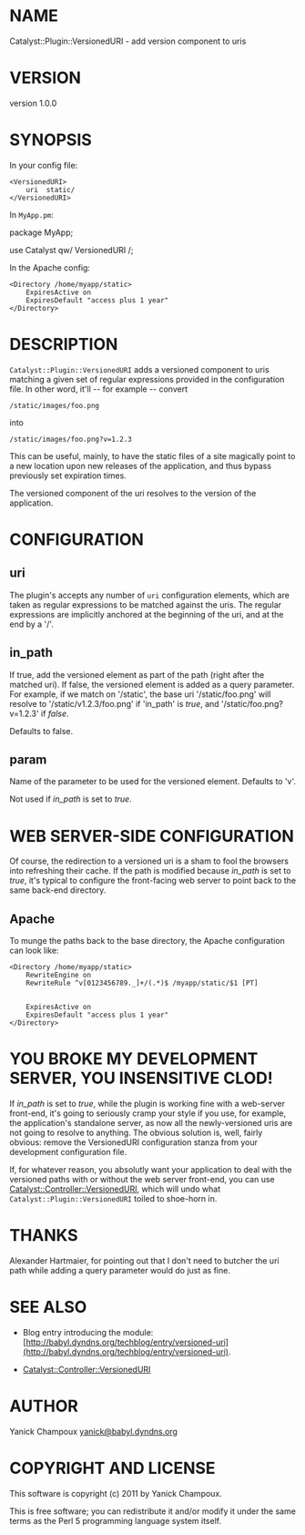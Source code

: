 # NAME

Catalyst::Plugin::VersionedURI - add version component to uris

# VERSION

version 1.0.0

# SYNOPSIS

In your config file:

    <VersionedURI>
        uri  static/
    </VersionedURI>

In `MyApp.pm`:

   package MyApp;

   use Catalyst qw/ VersionedURI /;

In the Apache config:

    <Directory /home/myapp/static>
        ExpiresActive on
        ExpiresDefault "access plus 1 year"
    </Directory>

# DESCRIPTION

`Catalyst::Plugin::VersionedURI` adds a versioned component
to uris matching a given set of regular expressions provided in
the configuration file. In other word, it'll -- for example -- convert

    /static/images/foo.png

into

    /static/images/foo.png?v=1.2.3

This can be useful, mainly, to have the
static files of a site magically point to a new location upon new
releases of the application, and thus bypass previously set expiration times.

The versioned component of the uri resolves to the version of the application.

# CONFIGURATION

## uri

The plugin's accepts any number of `uri` configuration elements, which are 
taken as regular expressions to be matched against the uris. The regular
expressions are implicitly anchored at the beginning of the uri, and at the
end by a '/'. 

## in_path

If true, add the versioned element as part of the path (right after the
matched uri). If false, the versioned element is added as a query parameter.
For example, if we match on '/static', the base uri '/static/foo.png' will resolve to 
'/static/v1.2.3/foo.png' if 'in_path' is _true_, and '/static/foo.png?v=1.2.3'
if _false_.

Defaults to false. 

## param

Name of the parameter to be used for the versioned element. Defaults to 'v'.  

Not used if _in_path_ is set to _true_.

# WEB SERVER-SIDE CONFIGURATION

Of course, the redirection to a versioned uri is a sham
to fool the browsers into refreshing their cache. If the path is
modified because _in_path_ is set to _true_, it's typical to 
configure the front-facing web server to point back to 
the same back-end directory.

## Apache

To munge the paths back to the base directory, the Apache 
configuration can look like:

    <Directory /home/myapp/static>
        RewriteEngine on
        RewriteRule ^v[0123456789._]+/(.*)$ /myapp/static/$1 [PT]
 

        ExpiresActive on
        ExpiresDefault "access plus 1 year"
    </Directory>

# YOU BROKE MY DEVELOPMENT SERVER, YOU INSENSITIVE CLOD!

If _in_path_ is set to _true_, while the plugin is working fine with a web-server front-end, it's going to seriously cramp 
your style if you use, for example, the application's standalone server, as
now all the newly-versioned uris are not going to resolve to anything. 
The obvious solution is, well, fairly obvious: remove the VersionedURI 
configuration stanza from your development configuration file.

If, for whatever reason, you absolutly want your application to deal with the versioned 
paths with or without the web server front-end, you can use
[Catalyst::Controller::VersionedURI](http://search.cpan.org/perldoc?Catalyst::Controller::VersionedURI), which will undo what
`Catalyst::Plugin::VersionedURI` toiled to shoe-horn in.

# THANKS

Alexander Hartmaier, for pointing out that I don't need to butcher the uri
path while adding a query parameter would do just as fine.

# SEE ALSO

- Blog entry introducing the module: [http://babyl.dyndns.org/techblog/entry/versioned-uri](http://babyl.dyndns.org/techblog/entry/versioned-uri).

- [Catalyst::Controller::VersionedURI](http://search.cpan.org/perldoc?Catalyst::Controller::VersionedURI)

# AUTHOR

Yanick Champoux <yanick@babyl.dyndns.org>

# COPYRIGHT AND LICENSE

This software is copyright (c) 2011 by Yanick Champoux.

This is free software; you can redistribute it and/or modify it under
the same terms as the Perl 5 programming language system itself.